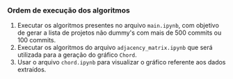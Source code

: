 ### Ordem de execução dos algoritmos

1. Executar os algoritmos presentes no arquivo `main.ipynb`, com objetivo de gerar a lista de projetos não dummy's com mais de 500 commits ou 100 commits.
2. Executar os algoritmos do arquivo `adjacency_matrix.ipynb` que será utilizada para a geração do gráfico `Chord`.
3. Usar o arquivo `chord.ipynb` para visualizar o gráfico referente aos dados extraídos.
